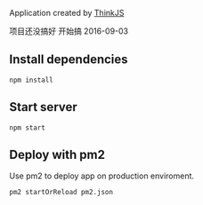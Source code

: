 
Application created by [ThinkJS](http://www.thinkjs.org)

项目还没搞好  开始搞 2016-09-03

## Install dependencies

```
npm install
```

## Start server

```
npm start
```

## Deploy with pm2

Use pm2 to deploy app on production enviroment.

```
pm2 startOrReload pm2.json
```
